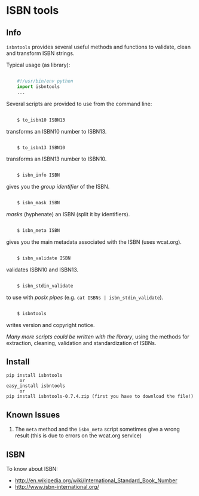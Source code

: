 ISBN tools
==========

Info
----

`isbntools` provides several useful methods and functions
to validate, clean and transform ISBN strings.

Typical usage (as library):

```python

    #!/usr/bin/env python
    import isbntools
    ...
```

Several scripts are provided to use from the command line:

```bash

    $ to_isbn10 ISBN13
```
transforms an ISBN10 number to ISBN13.

```bash

    $ to_isbn13 ISBN10
```
transforms an ISBN13 number to ISBN10.

```bash

    $ isbn_info ISBN
```
gives you the *group identifier* of the ISBN.

```bash

    $ isbn_mask ISBN
```
*masks* (hyphenate) an ISBN (split it by identifiers).

```bash

    $ isbn_meta ISBN
```
gives you the main metadata associated with the ISBN (uses wcat.org).

```bash

    $ isbn_validate ISBN
```
validates ISBN10 and ISBN13.

```bash

    $ isbn_stdin_validate
```
to use with *posix pipes* (e.g. `cat ISBNs | isbn_stdin_validate`).

```bash

    $ isbntools
```
writes version and copyright notice.

*Many more scripts could be written with the library*,
using the methods for extraction, cleaning, validation and standardization of ISBNs.


Install
-------

```
pip install isbntools
     or
easy_install isbntools
     or
pip install isbntools-0.7.4.zip (first you have to download the file!)
```

Known Issues
------------

1. The `meta` method and the `isbn_meta` script sometimes give a wrong result
   (this is due to errors on the wcat.org service)


ISBN
----

To know about ISBN:

* http://en.wikipedia.org/wiki/International_Standard_Book_Number
* http://www.isbn-international.org/

